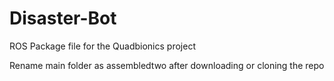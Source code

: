# Disaster-Bot
ROS Package file for the Quadbionics project

Rename main folder as assembledtwo after downloading or cloning the repo
